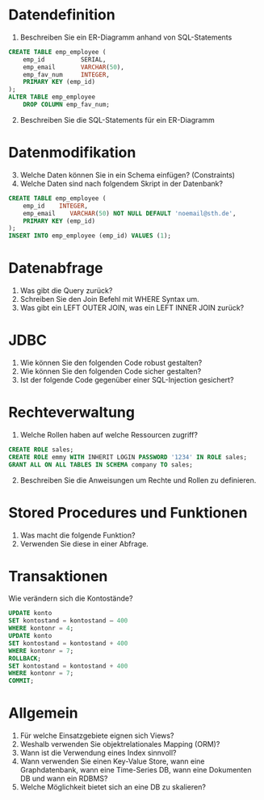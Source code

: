 # Datendefinition

1. Beschreiben Sie ein ER-Diagramm anhand von SQL-Statements

```sql
CREATE TABLE emp_employee (
    emp_id          SERIAL,
    emp_email       VARCHAR(50),
    emp_fav_num     INTEGER,
    PRIMARY KEY (emp_id)
);
ALTER TABLE emp_employee
	DROP COLUMN emp_fav_num;
```

2. Beschreiben Sie die SQL-Statements für ein ER-Diagramm

# Datenmodifikation

3. Welche Daten können Sie in ein Schema einfügen? (Constraints)
4. Welche Daten sind nach folgendem Skript in der Datenbank?

```sql
CREATE TABLE emp_employee (
    emp_id    INTEGER,
    emp_email    VARCHAR(50) NOT NULL DEFAULT 'noemail@sth.de',
    PRIMARY KEY (emp_id)
);
INSERT INTO emp_employee (emp_id) VALUES (1);
```

# Datenabfrage

1. Was gibt die Query zurück?
2. Schreiben Sie den Join Befehl mit WHERE Syntax um.
3. Was gibt ein LEFT OUTER JOIN, was ein LEFT INNER JOIN zurück?

# JDBC

1. Wie können Sie den folgenden Code robust gestalten?
2. Wie können Sie den folgenden Code sicher gestalten?
3. Ist der folgende Code gegenüber einer SQL-Injection gesichert?

# Rechteverwaltung

1. Welche Rollen haben auf welche Ressourcen zugriff?

```sql
CREATE ROLE sales;
CREATE ROLE emmy WITH INHERIT LOGIN PASSWORD '1234' IN ROLE sales;
GRANT ALL ON ALL TABLES IN SCHEMA company TO sales;
```

2. Beschreiben Sie die Anweisungen um Rechte und Rollen zu definieren.

# Stored Procedures und Funktionen

1. Was macht die folgende Funktion?
2. Verwenden Sie diese in einer Abfrage.

# Transaktionen

Wie verändern sich die Kontostände?

```sql
UPDATE konto
SET kontostand = kontostand – 400
WHERE kontonr = 4;
UPDATE konto
SET kontostand = kontostand + 400
WHERE kontonr = 7;
ROLLBACK;
SET kontostand = kontostand + 400
WHERE kontonr = 7;
COMMIT;
```

# Allgemein

1. Für welche Einsatzgebiete eignen sich Views?
2. Weshalb verwenden Sie objektrelationales Mapping (ORM)?
3. Wann ist die Verwendung eines Index sinnvoll?
4. Wann verwenden Sie einen Key-Value Store, wann eine Graphdatenbank, wann eine Time-Series DB, wann eine Dokumenten DB und wann ein RDBMS?
5. Welche Möglichkeit bietet sich an eine DB zu skalieren?
